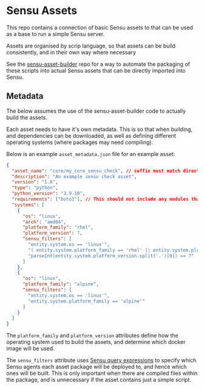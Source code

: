 # Sensu Assets

This repo contains a connection of basic Sensu assets to that can be used as a base to run a simple Sensu server.

Assets are organised by scrip language, so that assets can be build consistently, and in their own way where necessary

See the [sensu-asset-builder](https://github.com/adammcdonagh/sensu-asset-builder) repo for a way to automate the packaging of these scripts into actual Sensu assets that can be directly imported into Sensu.

## Metadata

The below assumes the use of the sensu-asset-builder code to actually build the assets.
 
Each asset needs to have it's own metadata. This is so that when building, and dependencies can be downloaded, as well as defining different operating systems (where packages may need compiling).

Below is an example `asset_metadata.json` file for an example asset:

```json
{
  "asset_name": "core/my_core_sensu_check", // suffix must match directory name
  "description": "An example sensu check asset",
  "version": "1.0",
  "type": "python",
  "python_version": "3.9.10",
  "requirements": ["boto3"], // This should not include any modules that there's already a runtime package for
  "systems": [
    {
      "os": "linux",
      "arch": "amd64",
      "platform_family": "rhel",
      "platform_version": 7,
      "sensu_filters": [
        "entity.system.os == 'linux'",
        "( entity.system.platform_family == 'rhel' || entity.system.platform_family == 'centos')",
        "parseInt(entity.system.platform_version.split('.')[0]) == 7"
      ]
    },
    {
      "os": "linux",
      "platform_family": "alpine",
      "sensu_filters": [
        "entity.system.os == 'linux'",
        "entity.system.platform_family == 'alpine'"
      ]
    }
  ]
}
```

The `platform_family` and `platform_version` attributes define how the operating system used to build the assets, and determine which docker image will be used. 

The `sensu_filters` attribute uses [Sensu query expressions](https://docs.sensu.io/sensu-go/latest/observability-pipeline/observe-filter/sensu-query-expressions/) to specify which Sensu agents each asset package will be deployed to, and hence which ones will be built. This is only important when there are compiled files within the package, and is unnecessary if the asset contains just a simple script.